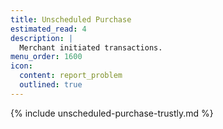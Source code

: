 ```yaml
---
title: Unscheduled Purchase
estimated_read: 4
description: |
  Merchant initiated transactions.
menu_order: 1600
icon:
  content: report_problem
  outlined: true
---
```


{% include unscheduled-purchase-trustly.md %}

